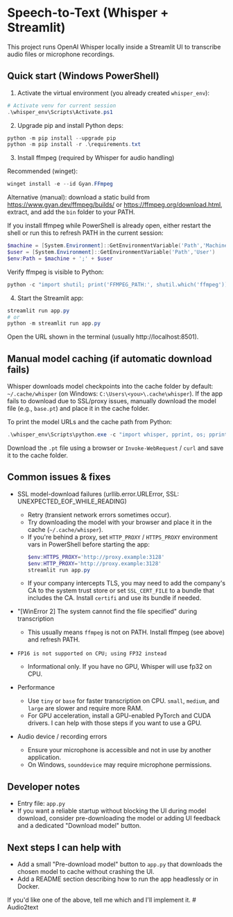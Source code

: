 # Speech-to-Text (Whisper + Streamlit)

This project runs OpenAI Whisper locally inside a Streamlit UI to transcribe audio files or microphone recordings.

## Quick start (Windows PowerShell)

1. Activate the virtual environment (you already created `whisper_env`):

```powershell
# Activate venv for current session
.\whisper_env\Scripts\Activate.ps1
```

2. Upgrade pip and install Python deps:

```powershell
python -m pip install --upgrade pip
python -m pip install -r .\requirements.txt
```

3. Install ffmpeg (required by Whisper for audio handling)

Recommended (winget):

```powershell
winget install -e --id Gyan.FFmpeg
```

Alternative (manual): download a static build from https://www.gyan.dev/ffmpeg/builds/ or https://ffmpeg.org/download.html, extract, and add the `bin` folder to your PATH.

If you install ffmpeg while PowerShell is already open, either restart the shell or run this to refresh PATH in the current session:

```powershell
$machine = [System.Environment]::GetEnvironmentVariable('Path','Machine')
$user = [System.Environment]::GetEnvironmentVariable('Path','User')
$env:Path = $machine + ';' + $user
```

Verify ffmpeg is visible to Python:

```powershell
python -c "import shutil; print('FFMPEG_PATH:', shutil.which('ffmpeg'))"
```

4. Start the Streamlit app:

```powershell
streamlit run app.py
# or
python -m streamlit run app.py
```

Open the URL shown in the terminal (usually http://localhost:8501).

## Manual model caching (if automatic download fails)

Whisper downloads model checkpoints into the cache folder by default: `~/.cache/whisper` (on Windows: `C:\Users\<you>\.cache\whisper`). If the app fails to download due to SSL/proxy issues, manually download the model file (e.g., `base.pt`) and place it in the cache folder.

To print the model URLs and the cache path from Python:

```powershell
.\whisper_env\Scripts\python.exe -c "import whisper, pprint, os; pprint.pprint({k: whisper._MODELS[k] for k in ['tiny','base','small','medium','large']}); print('CACHE_DIR:', os.path.expanduser('~/.cache/whisper'))"
```

Download the `.pt` file using a browser or `Invoke-WebRequest` / `curl` and save it to the cache folder.

## Common issues & fixes

- SSL model-download failures (urllib.error.URLError, SSL: UNEXPECTED_EOF_WHILE_READING)

  - Retry (transient network errors sometimes occur).
  - Try downloading the model with your browser and place it in the cache (`~/.cache/whisper`).
  - If you're behind a proxy, set `HTTP_PROXY` / `HTTPS_PROXY` environment vars in PowerShell before starting the app:
    ```powershell
    $env:HTTPS_PROXY='http://proxy.example:3128'
    $env:HTTP_PROXY='http://proxy.example:3128'
    streamlit run app.py
    ```
  - If your company intercepts TLS, you may need to add the company's CA to the system trust store or set `SSL_CERT_FILE` to a bundle that includes the CA. Install `certifi` and use its bundle if needed.

- "[WinError 2] The system cannot find the file specified" during transcription

  - This usually means `ffmpeg` is not on PATH. Install ffmpeg (see above) and refresh PATH.

- `FP16 is not supported on CPU; using FP32 instead`

  - Informational only. If you have no GPU, Whisper will use fp32 on CPU.

- Performance

  - Use `tiny` or `base` for faster transcription on CPU. `small`, `medium`, and `large` are slower and require more RAM.
  - For GPU acceleration, install a GPU-enabled PyTorch and CUDA drivers. I can help with those steps if you want to use a GPU.

- Audio device / recording errors
  - Ensure your microphone is accessible and not in use by another application.
  - On Windows, `sounddevice` may require microphone permissions.

## Developer notes

- Entry file: `app.py`
- If you want a reliable startup without blocking the UI during model download, consider pre-downloading the model or adding UI feedback and a dedicated "Download model" button.

## Next steps I can help with

- Add a small "Pre-download model" button to `app.py` that downloads the chosen model to cache without crashing the UI.
- Add a README section describing how to run the app headlessly or in Docker.

If you'd like one of the above, tell me which and I'll implement it.
#   A u d i o 2 t e x t  
 